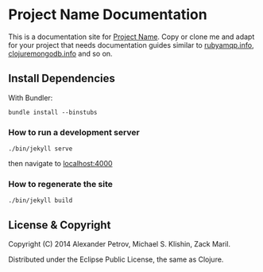 # Project Name Documentation

This is a documentation site for [Project Name](). Copy or clone me and adapt for your project
that needs documentation guides similar to [rubyamqp.info](http://rubyamqp.info), [clojuremongodb.info](http://clojuremongodb.info) and so on.


## Install Dependencies

With Bundler:

    bundle install --binstubs

### How to run a development server

    ./bin/jekyll serve

then navigate to [localhost:4000](http://localhost:4000)

### How to regenerate the site

    ./bin/jekyll build

## License & Copyright

Copyright (C) 2014 Alexander Petrov, Michael S. Klishin, Zack Maril.

Distributed under the Eclipse Public License, the same as Clojure.
